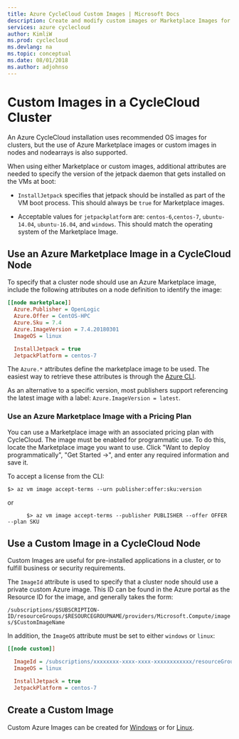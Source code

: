 ```yaml
---
title: Azure CycleCloud Custom Images | Microsoft Docs
description: Create and modify custom images or Marketplace Images for Azure CycleCloud.
services: azure cyclecloud
author: KimliW
ms.prod: cyclecloud
ms.devlang: na
ms.topic: conceptual
ms.date: 08/01/2018
ms.author: adjohnso
---
```

# Custom Images in a CycleCloud Cluster

An Azure CycleCloud installation uses recommended OS images for clusters, but the use of Azure Marketplace images or custom images in nodes and nodearrays is also supported.

When using either Marketplace or custom images, additional attributes are needed to specify the version of the jetpack daemon that gets installed on the VMs at boot:

* `InstallJetpack` specifies that jetpack should be installed as part of the VM boot process. This should always be `true` for Marketplace images.

* Acceptable values for `jetpackplatform` are: `centos-6`,`centos-7`, `ubuntu-14.04`, `ubuntu-16.04`, and `windows`. This should match the operating system of the Marketplace Image.

## Use an Azure Marketplace Image in a CycleCloud Node

To specify that a cluster node should use an Azure Marketplace image, include the following attributes on a node definition to identify the image:

``` ini
[[node marketplace]]
  Azure.Publisher = OpenLogic
  Azure.Offer = CentOS-HPC
  Azure.Sku = 7.4
  Azure.ImageVersion = 7.4.20180301
  ImageOS = linux

  InstallJetpack = true
  JetpackPlatform = centos-7
```

The `Azure.*` attributes define the marketplace image to be used. The easiest way to retrieve these attributes is through the [Azure CLI](https://docs.microsoft.com/en-us/cli/azure/vm/image?view=azure-cli-latest#az-vm-image-list).

As an alternative to a specific version, most publishers support referencing the latest image with a label: `Azure.ImageVersion = latest`.

### Use an Azure Marketplace Image with a Pricing Plan

You can use a Marketplace image with an associated pricing plan with CycleCloud. The image must be enabled for programmatic use. To do this, locate the Marketplace image you want to use. Click "Want to deploy programmatically", "Get Started ->", and enter any required information and save it.

To accept a license from the CLI:

```azurecli-interactive
$> az vm image accept-terms --urn publisher:offer:sku:version
```

or

```azurecli-interactive
      $> az vm image accept-terms --publisher PUBLISHER --offer OFFER --plan SKU
```

## Use a Custom Image in a CycleCloud Node

Custom Images are useful for pre-installed applications in a cluster, or to fulfill business or security requirements.

The `ImageId` attribute is used to specify that a cluster node should use a private custom Azure image. This ID can be found in the Azure portal as the Resource ID for the image, and generally takes the form:

`/subscriptions/$SUBSCRIPTION-ID/resourceGroups/$RESOURCEGROUPNAME/providers/Microsoft.Compute/images/$CustomImageName`

In addition, the `ImageOS` attribute must be set to either `windows` or `linux`:

``` ini
[[node custom]]

  ImageId = /subscriptions/xxxxxxxx-xxxx-xxxx-xxxxxxxxxxxx/resourceGroups/MyResourceGroup/providers/Microsoft.Compute/images/MyCustomImage
  ImageOS = linux

  InstallJetpack = true
  JetpackPlatform = centos-7
```
## Create a Custom Image

Custom Azure Images can be created for [Windows](https://docs.microsoft.com/en-us/azure/virtual-machines/windows/tutorial-custom-images) or for [Linux](https://docs.microsoft.com/en-us/azure/virtual-machines/linux/tutorial-custom-images).
